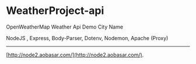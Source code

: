 # WeatherProject-api

OpenWeatherMap
Weather Api Demo
City Name

NodeJS , Express, Body-Parser, Dotenv, Nodemon, Apache (Proxy)

---

[http://node2.aobasar.com/](http://node2.aobasar.com/).